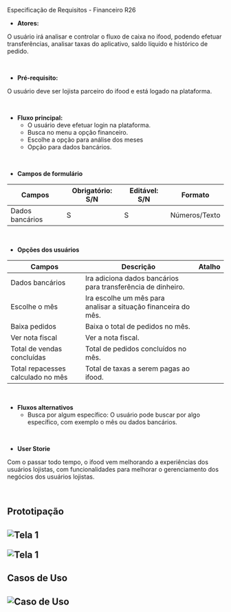 ﻿Especificação de Requisitos - Financeiro R26

- **Atores:**

O usuário irá analisar e controlar o fluxo de caixa no ifood, podendo efetuar transferências, analisar taxas do aplicativo, saldo líquido e histórico de pedido.

&nbsp;
- **Pré-requisito:**

O usuário deve ser lojista parceiro do ifood e está logado na plataforma.

&nbsp;
- **Fluxo principal:**
  - O usuário deve efetuar login na plataforma.
  - Busca no menu a opção financeiro.
  - Escolhe a opção para análise dos meses 
  - Opção para  dados bancários.

&nbsp;
- **Campos de formulário**

|Campos|Obrigatório: S/N|Editável: S/N|Formato|
| - | - | - | - |
|Dados bancários|S|S|Números/Texto|

&nbsp;
- **Opções dos usuários**

|Campos|Descrição|Atalho|
| - | - | - |
|Dados bancários|Ira adiciona dados bancários para transferência de dinheiro.||
|Escolhe o mês|Ira escolhe um mês para analisar a situação financeira do mês.||
|Baixa pedidos|Baixa o total de pedidos no mês.||
|Ver nota fiscal|Ver a nota fiscal.||
|Total de vendas concluídas|Total de pedidos concluídos no mês.||
|Total repacesses calculado no mês|Total de taxas a serem pagas ao ifood.||

&nbsp;
- **Fluxos alternativos**
  - Busca por algum específico: 
    O usuário pode buscar por algo específico, com exemplo o mês ou dados bancários.
    
&nbsp;
- **User Storie**

Com o passar todo tempo, o ifood vem melhorando a experiências dos usuários lojistas, com funcionalidades para melhorar o gerenciamento dos negócios dos usuários lojistas.

&nbsp;
<h2>Prototipação <h2/>

![Tela 1](https://imgur.com/BoQchqm.jpg)

![Tela 1](https://imgur.com/zCSEioT.jpg)

<h2>Casos de Uso<h2/>

![Caso de Uso](https://imgur.com/QehnPOr.jpg)
